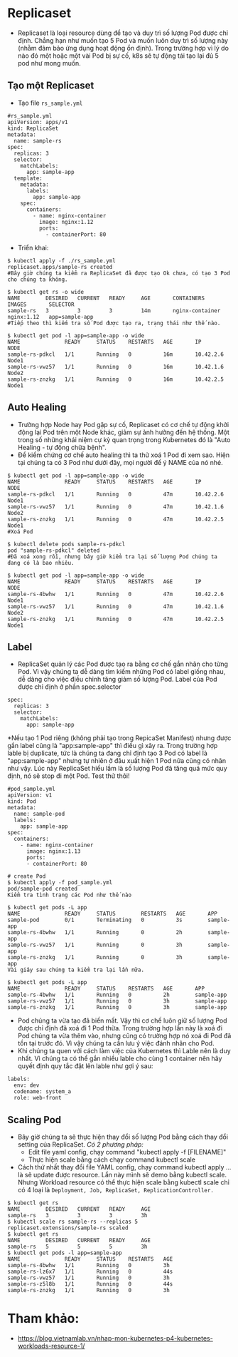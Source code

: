 # Replicaset
- Replicaset là loại resource dùng để tạo và duy trì số lượng Pod được chỉ định. Chẳng hạn như muốn tạo 5 Pod và muốn luôn duy trì số lượng này (nhằm đảm bảo ứng dụng hoạt động ổn định). Trong trường hợp vì lý do nào đó một hoặc một vài Pod bị sự cố, k8s sẽ tự động tái tạo lại đủ 5 pod như mong muốn.

## Tạo một Replicaset
- Tạo file ```rs_sample.yml```
```
#rs_sample.yml
apiVersion: apps/v1
kind: ReplicaSet
metadata:
  name: sample-rs
spec:
  replicas: 3
  selector:
    matchLabels:
      app: sample-app
  template:
    metadata:
      labels:
        app: sample-app
    spec:
      containers:
        - name: nginx-container
          image: nginx:1.12
          ports:
            - containerPort: 80
```
- Triển khai:
```
$ kubectl apply -f ./rs_sample.yml
replicaset.apps/sample-rs created
#Bây giờ chúng ta kiểm ra ReplicaSet đã được tạo Ok chưa, có tạo 3 Pod cho chúng ta không.

$ kubectl get rs -o wide
NAME        DESIRED   CURRENT   READY     AGE       CONTAINERS        IMAGES       SELECTOR
sample-rs   3         3         3         14m       nginx-container   nginx:1.12   app=sample-app
#Tiếp theo thì kiếm tra số Pod được tạo ra, trạng thái như thế nào.

$ kubectl get pod -l app=sample-app -o wide
NAME              READY     STATUS    RESTARTS   AGE       IP          NODE
sample-rs-pdkcl   1/1       Running   0          16m       10.42.2.6   Node1
sample-rs-vwz57   1/1       Running   0          16m       10.42.1.6   Node2
sample-rs-znzkg   1/1       Running   0          16m       10.42.2.5   Node1
```

## Auto Healing
- Trường hợp Node hay Pod gặp sự cố, Replicaset có cơ chế tự động khởi động lại Pod trên một Node khác, giảm sự ảnh hưởng đến hệ thống. Một trong số những khái niệm cự kỳ quan trọng trong Kubernetes đó là "Auto Healing - tự động chữa bệnh".
- Để kiểm chứng cơ chế auto healing thì ta thử xoá 1 Pod đi xem sao. Hiện tại chúng ta có 3 Pod như dưới đây, mọi người để ý NAME của nó nhé.

```
$ kubectl get pod -l app=sample-app -o wide
NAME              READY     STATUS    RESTARTS   AGE       IP          NODE
sample-rs-pdkcl   1/1       Running   0          47m       10.42.2.6   Node1
sample-rs-vwz57   1/1       Running   0          47m       10.42.1.6   Node2
sample-rs-znzkg   1/1       Running   0          47m       10.42.2.5   Node1
#Xoá Pod

$ kubectl delete pods sample-rs-pdkcl
pod "sample-rs-pdkcl" deleted
#Đã xoá xong rồi, nhưng bây giờ kiểm tra lại số lượng Pod chúng ta đang có là bao nhiêu.

$ kubectl get pod -l app=sample-app -o wide
NAME              READY     STATUS    RESTARTS   AGE       IP          NODE
sample-rs-4bwhw   1/1       Running   0          47m       10.42.2.6   Node1
sample-rs-vwz57   1/1       Running   0          47m       10.42.1.6   Node2
sample-rs-znzkg   1/1       Running   0          47m       10.42.2.5   Node1
```

## Label
- ReplicaSet quản lý các Pod được tạo ra bằng cơ chế gắn nhãn cho từng Pod. Vì vậy chúng ta dễ dàng tìm kiếm những Pod có label giống nhau, dễ dàng cho việc điều chỉnh tăng giảm số lượng Pod.
Label của Pod được chỉ định ở phần spec.selector
```
spec:
  replicas: 3
  selector:
    matchLabels:
      app: sample-app
```
*Nếu tạo 1 Pod riêng (không phải tạo trong RepicaSet Manifest) nhưng được gắn label cũng là "app:sample-app" thì điều gì xãy ra. Trong trường hợp lable bị duplicate, tức là chúng ta đang chỉ định tạo 3 Pod có label là "app:sample-app" nhưng tự nhiên ở đâu xuất hiện 1 Pod nữa cũng có nhãn như vậy. Lúc này ReplicaSet hiểu lầm là số lượng Pod đã tăng quá mức quy định, nó sẽ stop đi một Pod.
Test thử thôi!
```
#pod_sample.yml
apiVersion: v1
kind: Pod
metadata:
  name: sample-pod
  labels:
    app: sample-app
spec:
  containers:
    - name: nginx-container
      image: nginx:1.13
      ports:
      - containerPort: 80
```
```
# create Pod
$ kubectl apply -f pod_sample.yml
pod/sample-pod created
Kiểm tra tình trạng các Pod như thế nào

$ kubectl get pods -L app
NAME              READY     STATUS        RESTARTS   AGE       APP
sample-pod        0/1       Terminating   0          3s        sample-app
sample-rs-4bwhw   1/1       Running       0          2h        sample-app
sample-rs-vwz57   1/1       Running       0          3h        sample-app
sample-rs-znzkg   1/1       Running       0          3h        sample-app
Vài giây sau chúng ta kiểm tra lại lần nữa.

$ kubectl get pods -L app
NAME              READY     STATUS    RESTARTS   AGE       APP
sample-rs-4bwhw   1/1       Running   0          2h        sample-app
sample-rs-vwz57   1/1       Running   0          3h        sample-app
sample-rs-znzkg   1/1       Running   0          3h        sample-app
```
- Pod chúng ta vừa tạo đã biến mất. Vậy thì cơ chế luôn giữ số lượng Pod được chỉ định đã xoá đi 1 Pod thừa. Trong trường hợp lần này là xoá đi Pod chúng ta vừa thêm vào, nhưng cũng có trường hợp nó xoá đi Pod đã tồn tại trước đó. Vì vậy chúng ta cần lưu ý việc đánh nhãn cho Pod.
- Khi chúng ta quen với cách làm việc của Kubernetes thì Lable nên là duy nhất. Vì chúng ta có thể gắn nhiều lable cho cùng 1 container nên hãy quyết định quy tắc đặt lên lable như gợi ý sau:
```
labels:
  env: dev
  codename: system_a
  role: web-front
```

## Scaling Pod
- Bây giờ chúng ta sẽ thực hiện thay đổi số lượng Pod bằng cách thay đổi setting của ReplicaSet.
*Có 2 phương pháp:*
  - Edit file yaml config, chạy command "kubectl apply -f [FILENAME]"
  - Thực hiện scale bằng cách chạy command kubectl scale
- Cách thứ nhất thay đổi file YAML config, chạy command kubectl apply ... là sẽ update được resource. Lần này mình sẽ demo bằng kubectl scale. Nhưng Workload resource có thể thực hiện scale bằng kubectl scale chỉ có 4 loại là ```Deployment, Job, ReplicaSet, ReplicationController.```
```
$ kubectl get rs
NAME        DESIRED   CURRENT   READY     AGE
sample-rs   3         3         3         3h
$ kubectl scale rs sample-rs --replicas 5
replicaset.extensions/sample-rs scaled
$ kubectl get rs
NAME        DESIRED   CURRENT   READY     AGE
sample-rs   5         5         5         3h
$ kubectl get pods -l app=sample-app
NAME              READY     STATUS    RESTARTS   AGE
sample-rs-4bwhw   1/1       Running   0          3h
sample-rs-lz6x7   1/1       Running   0          44s
sample-rs-vwz57   1/1       Running   0          3h
sample-rs-z5l8b   1/1       Running   0          44s
sample-rs-znzkg   1/1       Running   0          3h
```

# Tham khảo:
- https://blog.vietnamlab.vn/nhap-mon-kubernetes-p4-kubernetes-workloads-resource-1/